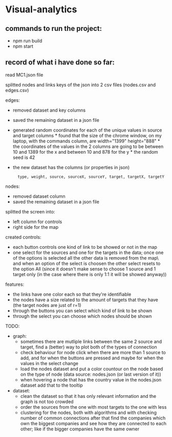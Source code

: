 # Visual-analytics

## commands to run the project:
* npm run build
* npm start

## record of what i have done so far:

read MC1.json file

splitted nodes and links keys of the json into 2 csv files (nodes.csv and edges.csv)

edges:
* removed dataset and key columns
* saved the remaining dataset in a json file
* generated random coordinates for each of the unique values in source and target columns
        * found that the size of the chrome window, on my laptop, with the commands column, are width="1399" height="888"
        * the coordinates of the values in the 2 columns are going to be between 10 and 1389 for the x and between 10 and 878 for the y
        * the random seed is 42
* the new dataset has the columns (or properties in json)

        type, weight, source, sourceX, sourceY, target, targetX, targetY

nodes:
* removed dataset column
* saved the remaining dataset in a json file

splitted the screen into:
* left column for controls
* right side for the map

created controls:
* each button controls one kind of link to be showed or not in the map
* one select for the sources and one for the targets in the data; once one of the options is selected all the other data is removed from the map\\
and when an option of the select is choosen the other select resets to the option All (since it doesn't make sense to choose 1 source and 1 target only (in the case where there is only 1:1 it will be showed anyway)) 

features:
* the links have one color each so that they're identifiable
* the nodes have a size related to the amount of targets that they have (the target nodes are just of r=1)
* through the buttons you can select which kind of link to be shown
* through the select you can choose which nodes should be shown

TODO:
* graph:
  * sometimes there are mutliple links between the same 2 source and target, find a (better) way to plot both of the types of connection
  * check behaviour for node click when there are more than 1 source to add, and for when the buttons are pressed and maybe for when the values in the select change
  * load the nodes dataset and put a color countour on the node based on the type of node (data source: nodes.json (or last version of it))
  * when hovering a node that has the country value in the nodes.json dataset add that to the tooltip 
* dataset:
  * clean the dataset so that it has only relevant information and the graph is not too crowded
  * order the sources from the one with most targets to the one with less
  * clustering for the nodes, both with algorithms and with checking number of common connections
after that find the companies which own the biggest companies and see how they are connected to each other;
like if the bigger companies have the same owner
